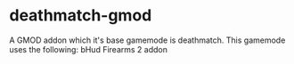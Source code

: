 # deathmatch-gmod
A GMOD addon which it's base gamemode is deathmatch.
This gamemode uses the following:
bHud
Firearms 2 addon
